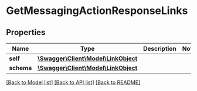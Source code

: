 # GetMessagingActionResponseLinks

## Properties
Name | Type | Description | Notes
------------ | ------------- | ------------- | -------------
**self** | [**\Swagger\Client\Model\LinkObject**](LinkObject.md) |  | 
**schema** | [**\Swagger\Client\Model\LinkObject**](LinkObject.md) |  | 

[[Back to Model list]](../README.md#documentation-for-models) [[Back to API list]](../README.md#documentation-for-api-endpoints) [[Back to README]](../README.md)


